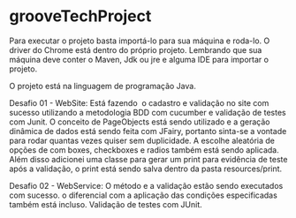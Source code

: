 # grooveTechProject

Para executar o projeto basta importá-lo para sua máquina e roda-lo. O driver do Chrome está dentro do próprio projeto. Lembrando que sua máquina deve conter o Maven, Jdk ou jre e alguma IDE para importar o projeto.

O projeto está na linguagem de programação Java.

Desafio 01 - WebSite: Está fazendo  o cadastro e validação no site com sucesso utilizando a metodologia BDD com cucumber e validação de testes com Junit. O conceito de PageObjects está sendo utilizado e a geração dinâmica de dados está sendo feita com JFairy, portanto sinta-se a vontade para rodar quantas vezes quiser sem duplicidade. A escolhe aleatória de opções de com boxes, checkboxes e radios também está sendo aplicada. Além disso adicionei uma classe para gerar um print para evidência de teste após a validação, o print está sendo salva dentro da pasta resources/print.

Desafio 02 - WebService: O método e a validação estão sendo executados com sucesso. o diferencial com a aplicação das condições especificadas também está incluso. Validação de testes com JUnit.
